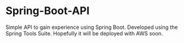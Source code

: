 # Spring-Boot-API
Simple API to gain experience using Spring Boot. Developed using the Spring Tools Suite. Hopefully it will be deployed with AWS soon. 
